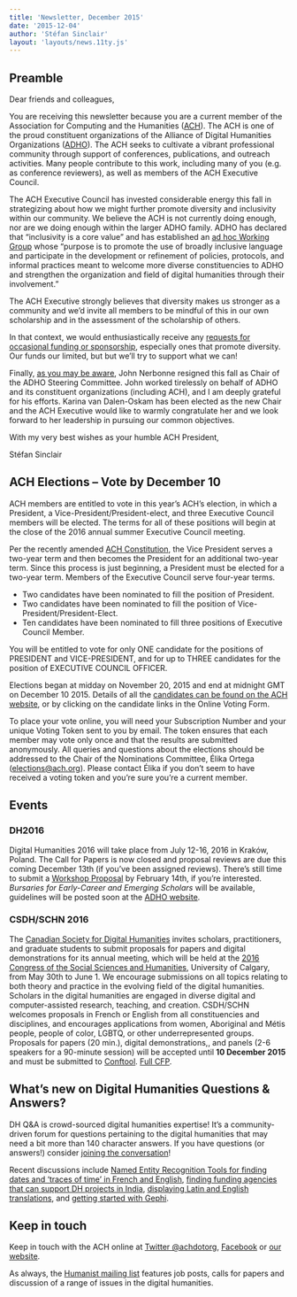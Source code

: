 ```yaml
---
title: 'Newsletter, December 2015'
date: '2015-12-04'
author: 'Stéfan Sinclair'
layout: 'layouts/news.11ty.js'
---
```

## Preamble

Dear friends and colleagues,

You are receiving this newsletter because you are a current member of the Association for Computing and the Humanities ([ACH](/)). The ACH is one of the proud constituent organizations of the Alliance of Digital Humanities Organizations ([ADHO](http://adho.org)). The ACH seeks to cultivate a vibrant professional community through support of conferences, publications, and outreach activities. Many people contribute to this work, including many of you (e.g. as conference reviewers), as well as members of the ACH Executive Council.

The ACH Executive Council has invested considerable energy this fall in strategizing about how we might further promote diversity and inclusivity within our community. We believe the ACH is not currently doing enough, nor are we doing enough within the larger ADHO family. ADHO has declared that “inclusivity is a core value” and has established an [ad hoc Working Group](http://adho.org/announcements/2013/adho-establishes-working-group-inclusivity) whose “purpose is to promote the use of broadly inclusive language and participate in the development or refinement of policies, protocols, and informal practices meant to welcome more diverse constituencies to ADHO and strengthen the organization and field of digital humanities through their involvement.”

The ACH Executive strongly believes that diversity makes us stronger as a community and we’d invite all members to be mindful of this in our own scholarship and in the assessment of the scholarship of others.

In that context, we would enthusiastically receive any [requests for occasional funding or sponsorship](/activities/grants-and-awards/occasional-funding-sponsorship/), especially ones that promote diversity. Our funds our limited, but but we’ll try to support what we can!

Finally, [as you may be aware](http://adho.org/announcements/2015/adho-announces-new-steering-committee-chair), John Nerbonne resigned this fall as Chair of the ADHO Steering Committee. John worked tirelessly on behalf of ADHO and its constituent organizations (including ACH), and I am deeply grateful for his efforts. Karina van Dalen-Oskam has been elected as the new Chair and the ACH Executive would like to warmly congratulate her and we look forward to her leadership in pursuing our common objectives.

With my very best wishes as your humble ACH President,

Stéfan Sinclair

## ACH Elections – Vote by December 10

ACH members are entitled to vote in this year’s ACH’s election, in which a President, a Vice-President/President-elect, and three Executive Council members will be elected. The terms for all of these positions will begin at the close of the 2016 annual summer Executive Council meeting.

Per the recently amended [ACH Constitution](/about/constitution/), the Vice President serves a two-year term and then becomes the President for an additional two-year term. Since this process is just beginning, a President must be elected for a two-year term. Members of the Executive Council serve four-year terms.

- Two candidates have been nominated to fill the position of President.
- Two candidates have been nominated to fill the position of Vice-President/President-Elect.
- Ten candidates have been nominated to fill three positions of Executive Council Member.

You will be entitled to vote for only ONE candidate for the positions of PRESIDENT and VICE-PRESIDENT, and for up to THREE candidates for the position of EXECUTIVE COUNCIL OFFICER.

Elections began at midday on November 20, 2015 and end at midnight GMT on December 10 2015. Details of all the [candidates can be found on the ACH website](/news/2015/11/candidate-statements/), or by clicking on the candidate links in the Online Voting Form.

To place your vote online, you will need your Subscription Number and your unique Voting Token sent to you by email. The token ensures that each member may vote only once and that the results are submitted anonymously. All queries and questions about the elections should be addressed to the Chair of the Nominations Committee, Élika Ortega ([elections@ach.org](mailto:elections@ach.org)). Please contact Élika if you don’t seem to have received a voting token and you’re sure you’re a current member.

## Events

### DH2016

Digital Humanities 2016 will take place from July 12-16, 2016 in Kraków, Poland. The Call for Papers is now closed and proposal reviews are due this coming December 13th (if you’ve been assigned reviews). There’s still time to submit a [Workshop Proposal](http://dh2016.adho.org/cfp/) by February 14th, if you’re interested. *Bursaries for Early-Career and Emerging Scholars* will be available, guidelines will be posted soon at the [ADHO website](http://adho.org).

### CSDH/SCHN 2016

The [Canadian Society for Digital Humanities](http://csdh-schn.org/) invites scholars, practitioners, and graduate students to submit proposals for papers and digital demonstrations for its annual meeting, which will be held at the [2016 Congress of the Social Sciences and Humanities](http://congress2016.ca/), University of Calgary, from May 30th to June 1. We encourage submissions on all topics relating to both theory and practice in the evolving field of the digital humanities. Scholars in the digital humanities are engaged in diverse digital and computer-assisted research, teaching, and creation. CSDH/SCHN welcomes proposals in French or English from all constituencies and disciplines, and encourages applications from women, Aboriginal and Métis people, people of color, LGBTQ, or other underrepresented groups. Proposals for papers (20 min.), digital demonstrations,, and panels (2-6 speakers for a 90-minute session) will be accepted until **10 December 2015** and must be submitted to [Conftool](https://www.conftool.net/csdh-schn-2016/). [Full CFP](http://csdh-schn.org/2015/11/10/cfp-csdhschn-2016/).

## What’s new on Digital Humanities Questions &amp; Answers?

DH Q&amp;A is crowd-sourced digital humanities expertise! It’s a community-driven forum for questions pertaining to the digital humanities that may need a bit more than 140 character answers. If you have questions (or answers!) consider [joining the conversation](http://digitalhumanities.org/answers/register.php)!

Recent discussions include [Named Entity Recognition Tools for finding dates and ‘traces of time’ in French and English](http://digitalhumanities.org/answers/topic/which-named-entity-recognition-tool), [finding funding agencies that can support DH projects in India](http://digitalhumanities.org/answers/topic/what-funding-agencies-support-a-dh-project-in-india), [displaying Latin and English translations](http://digitalhumanities.org/answers/topic/advice-on-tools-for-side-by-side-pages-of-latin-and-english-translations), and [getting started with Gephi](http://digitalhumanities.org/answers/topic/text-network-analysis-using-gephi).

## Keep in touch

Keep in touch with the ACH online at [Twitter @achdotorg](http://twitter.com/achdotorg), [Facebook](http://www.facebook.com/ACHorg) or [our website](/news/).

As always, the [Humanist mailing list](http://dhhumanist.org/) features job posts, calls for papers and discussion of a range of issues in the digital humanities.
